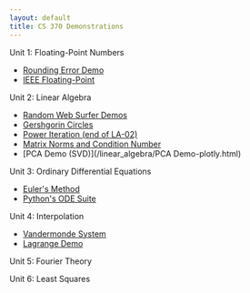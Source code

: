 ```yaml
---
layout: default
title: CS 370 Demonstrations
---
```


Unit 1: Floating-Point Numbers
- [Rounding Error Demo](/floating_point/problem_demo.html)
- [IEEE Floating-Point](/floating_point/IEEE_FP_standard.html)
<!---
--->

Unit 2: Linear Algebra
- [Random Web Surfer Demos](/linear_algebra/Randy_demos.html)
- [Gershgorin Circles](/linear_algebra/Gershgorin_demo.html)
- [Power Iteration (end of LA-02)](/linear_algebra/power_iteration.html)
- [Matrix Norms and Condition Number](/linear_algebra/induced_norms.html)
- [PCA Demo (SVD)](/linear_algebra/PCA Demo-plotly.html)
<!---
[LU Demo](/linear_algebra/LU_Demo.html)
--->

Unit 3: Ordinary Differential Equations
- [Euler's Method](/ODEs/Euler_demo.html)
- [Python's ODE Suite](/ODEs/ode_suite_demos.html)
<!---
[Quiver Plot](/ODEs/quiver_plot.html)
[Local vs Global Error Demo (py)](/ODEs/Euler_error_demo.py)
[3rd-Order Runge-Kutta (py)](/ODEs/rk3.py)
[Novelty Golf Animations (py)](/ODEs/anim_golf.py)
--->

Unit 4: Interpolation
- [Vandermonde System](/interpolation/Vandermonde.html)
- [Lagrange Demo](/interpolation/Lagrange_demo.html)
<!---
[Python's Splines](/interpolation/simple_spline.html)
[ginput Demo](/interpolation/ginput_demo.html)
[Crawling Bug Demo (py)](/interpolation/crawling_bug_demo.py)
[Bezier Curves](/interpolation/Bezier.html)
--->

Unit 5: Fourier Theory
<!---
[Fourier Series](/Fourier/Fourier_series_demo.html)
[Orthogonality, DFT Matrix](/Fourier/DFT_matrix.html)
[Aliasing Demo](/Fourier/Aliasing_demo.html)
[Audio Filtering](/Fourier/Fourier_audio_demos.html)
[Fourier Compression](/Fourier/Compression Demo.html)
[Demo of many Fourier properties](/Fourier/Fourier Demos.html)
[Recursive DFT](/Fourier/recursive_FFT.html)
[FFT Speed](/Fourier/speed_of_FFT.html)
--->

Unit 6: Least Squares
<!---
[LS Demos](least_squares/ls_demo.html)
[Gradient Descent](least_squares/Gradient_descent.html)
[Neural Learning by Gradient Descent](least_squares/NeuralLearning.html)
--->
